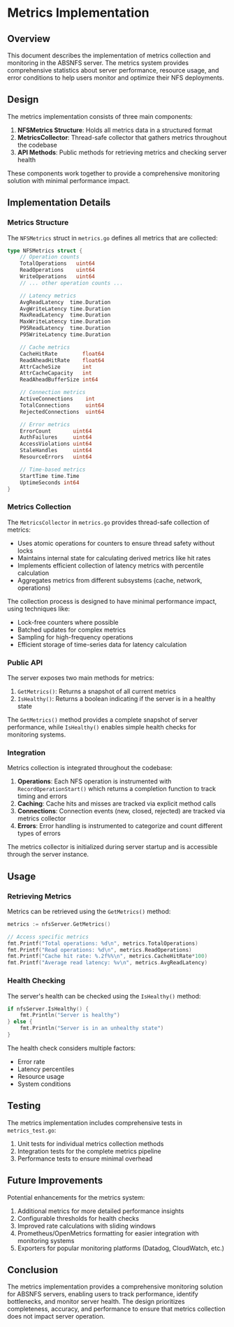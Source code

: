 # Metrics Implementation

## Overview

This document describes the implementation of metrics collection and monitoring in the ABSNFS server. The metrics system provides comprehensive statistics about server performance, resource usage, and error conditions to help users monitor and optimize their NFS deployments.

## Design

The metrics implementation consists of three main components:

1. **NFSMetrics Structure**: Holds all metrics data in a structured format
2. **MetricsCollector**: Thread-safe collector that gathers metrics throughout the codebase
3. **API Methods**: Public methods for retrieving metrics and checking server health

These components work together to provide a comprehensive monitoring solution with minimal performance impact.

## Implementation Details

### Metrics Structure

The `NFSMetrics` struct in `metrics.go` defines all metrics that are collected:

```go
type NFSMetrics struct {
    // Operation counts
    TotalOperations   uint64
    ReadOperations    uint64
    WriteOperations   uint64
    // ... other operation counts ...

    // Latency metrics
    AvgReadLatency  time.Duration
    AvgWriteLatency time.Duration
    MaxReadLatency  time.Duration
    MaxWriteLatency time.Duration
    P95ReadLatency  time.Duration
    P95WriteLatency time.Duration

    // Cache metrics
    CacheHitRate        float64
    ReadAheadHitRate    float64
    AttrCacheSize       int
    AttrCacheCapacity   int
    ReadAheadBufferSize int64

    // Connection metrics
    ActiveConnections    int
    TotalConnections     uint64
    RejectedConnections  uint64

    // Error metrics
    ErrorCount       uint64
    AuthFailures     uint64
    AccessViolations uint64
    StaleHandles     uint64
    ResourceErrors   uint64

    // Time-based metrics
    StartTime time.Time
    UptimeSeconds int64
}
```

### Metrics Collection

The `MetricsCollector` in `metrics.go` provides thread-safe collection of metrics:

- Uses atomic operations for counters to ensure thread safety without locks
- Maintains internal state for calculating derived metrics like hit rates
- Implements efficient collection of latency metrics with percentile calculation
- Aggregates metrics from different subsystems (cache, network, operations)

The collection process is designed to have minimal performance impact, using techniques like:

- Lock-free counters where possible
- Batched updates for complex metrics
- Sampling for high-frequency operations
- Efficient storage of time-series data for latency calculation

### Public API

The server exposes two main methods for metrics:

1. `GetMetrics()`: Returns a snapshot of all current metrics
2. `IsHealthy()`: Returns a boolean indicating if the server is in a healthy state

The `GetMetrics()` method provides a complete snapshot of server performance, while `IsHealthy()` enables simple health checks for monitoring systems.

### Integration

Metrics collection is integrated throughout the codebase:

1. **Operations**: Each NFS operation is instrumented with `RecordOperationStart()` which returns a completion function to track timing and errors
2. **Caching**: Cache hits and misses are tracked via explicit method calls
3. **Connections**: Connection events (new, closed, rejected) are tracked via metrics collector
4. **Errors**: Error handling is instrumented to categorize and count different types of errors

The metrics collector is initialized during server startup and is accessible through the server instance.

## Usage

### Retrieving Metrics

Metrics can be retrieved using the `GetMetrics()` method:

```go
metrics := nfsServer.GetMetrics()

// Access specific metrics
fmt.Printf("Total operations: %d\n", metrics.TotalOperations)
fmt.Printf("Read operations: %d\n", metrics.ReadOperations)
fmt.Printf("Cache hit rate: %.2f%%\n", metrics.CacheHitRate*100)
fmt.Printf("Average read latency: %v\n", metrics.AvgReadLatency)
```

### Health Checking

The server's health can be checked using the `IsHealthy()` method:

```go
if nfsServer.IsHealthy() {
    fmt.Println("Server is healthy")
} else {
    fmt.Println("Server is in an unhealthy state")
}
```

The health check considers multiple factors:
- Error rate
- Latency percentiles
- Resource usage
- System conditions

## Testing

The metrics implementation includes comprehensive tests in `metrics_test.go`:

1. Unit tests for individual metrics collection methods
2. Integration tests for the complete metrics pipeline
3. Performance tests to ensure minimal overhead

## Future Improvements

Potential enhancements for the metrics system:

1. Additional metrics for more detailed performance insights
2. Configurable thresholds for health checks
3. Improved rate calculations with sliding windows
4. Prometheus/OpenMetrics formatting for easier integration with monitoring systems
5. Exporters for popular monitoring platforms (Datadog, CloudWatch, etc.)

## Conclusion

The metrics implementation provides a comprehensive monitoring solution for ABSNFS servers, enabling users to track performance, identify bottlenecks, and monitor server health. The design prioritizes completeness, accuracy, and performance to ensure that metrics collection does not impact server operation.